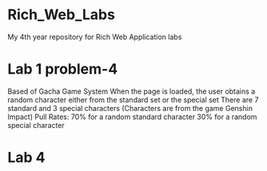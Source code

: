 # Rich_Web_Labs
My 4th year repository for Rich Web Application labs

# Lab 1 problem-4
Based of Gacha Game System
When the page is loaded, the user obtains a random character either from the standard set or the special set
There are 7 standard and 3 special characters (Characters are from the game Genshin Impact)
Pull Rates:
    70% for a random standard character
    30% for a random special character

# Lab 4